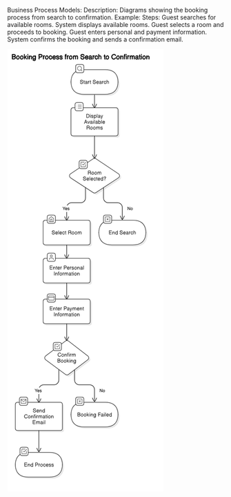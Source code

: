 Business Process Models:
Description: Diagrams showing the booking process from search to confirmation.
Example:
Steps:
Guest searches for available rooms.
System displays available rooms.
Guest selects a room and proceeds to booking.
Guest enters personal and payment information.
System confirms the booking and sends a confirmation email.

![alt text](../BAD.png)


